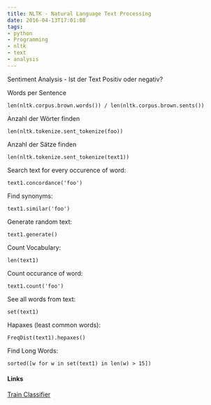 ```yaml
---
title: NLTK - Natural Language Text Processing
date: 2016-04-13T17:01:08
tags:
- python
- Programming
- nltk
- text
- analysis
---
```


Sentiment Analysis - Ist der Text Positiv oder negativ?

Words per Sentence

    len(nltk.corpus.brown.words()) / len(nltk.corpus.brown.sents())

Anzahl der Wörter finden

    len(nltk.tokenize.sent_tokenize(foo))

Anzahl der Sätze finden

    len(nltk.tokenize.sent_tokenize(text1))

Search text for every occurence of word:

    text1.concordance('foo')

Find synonyms:

    text1.similar('foo')

Generate random text:

    text1.generate()

Count Vocabulary:

    len(text1)

Count occurance of word:

    text1.count('foo')

See all words from text:

    set(text1)

Hapaxes (least common words):

    FreqDist(text1).hepaxes()

Find Long Words:

    sorted([w for w in set(text1) in len(w) > 15])

#### Links

[Train Classifier](http://nltk-trainer.readthedocs.org/en/latest/train_classifier.html)

